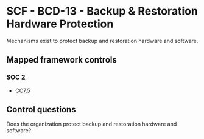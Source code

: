 # SCF - BCD-13 - Backup & Restoration Hardware Protection
Mechanisms exist to protect backup and restoration hardware and software.
## Mapped framework controls
### SOC 2
- [CC7.5](../soc2/cc75.md)
  
## Control questions
Does the organization protect backup and restoration hardware and software?
  